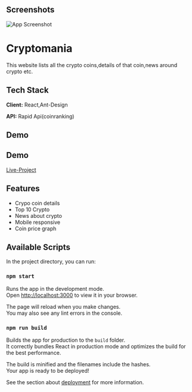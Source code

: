 

## Screenshots

![App Screenshot](https://i.imgur.com/EswehmU.png)

# Cryptomania

This website lists all the crypto coins,details of that coin,news around crypto etc.

## Tech Stack

**Client:** React,Ant-Design

**API:** Rapid Api(coinranking)

## Demo

## Demo

[Live-Project](https://jade-quokka-38c23e.netlify.app/)


## Features

- Crypo coin details
- Top 10 Crypto
- News about crypto
- Mobile responsive
- Coin price graph

## Available Scripts

In the project directory, you can run:

### `npm start`

Runs the app in the development mode.\
Open [http://localhost:3000](http://localhost:3000) to view it in your browser.

The page will reload when you make changes.\
You may also see any lint errors in the console.

### `npm run build`

Builds the app for production to the `build` folder.\
It correctly bundles React in production mode and optimizes the build for the best performance.

The build is minified and the filenames include the hashes.\
Your app is ready to be deployed!

See the section about [deployment](https://facebook.github.io/create-react-app/docs/deployment) for more information.


